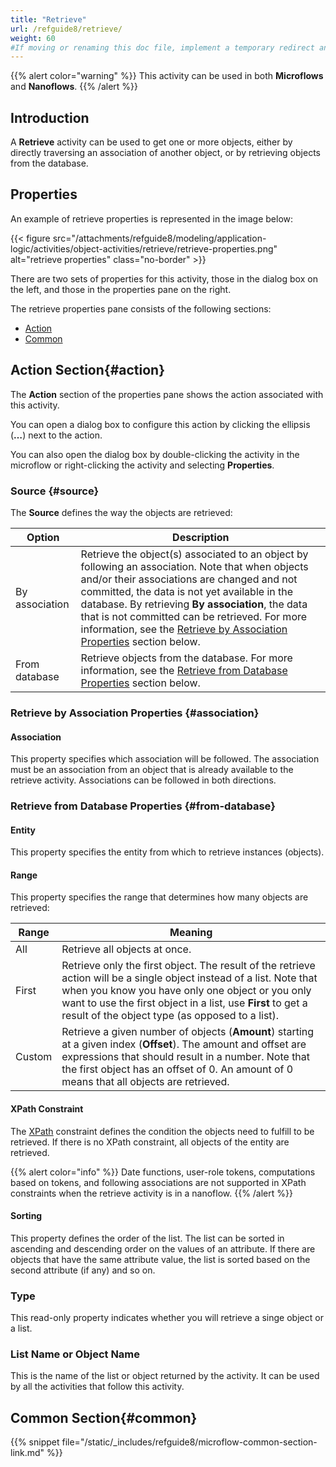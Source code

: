 ```yaml
---
title: "Retrieve"
url: /refguide8/retrieve/
weight: 60
#If moving or renaming this doc file, implement a temporary redirect and let the respective team know they should update the URL in the product. See Mapping to Products for more details.
---
```


{{% alert color="warning" %}}
This activity can be used in both **Microflows** and **Nanoflows**.
{{% /alert %}}

## Introduction

A **Retrieve** activity can be used to get one or more objects, either by directly traversing an association of another object, or by retrieving objects from the database.

## Properties

An example of retrieve properties is represented in the image below:

{{< figure src="/attachments/refguide8/modeling/application-logic/activities/object-activities/retrieve/retrieve-properties.png" alt="retrieve properties" class="no-border" >}}

There are two sets of properties for this activity, those in the dialog box on the left, and those in the properties pane on the right.

The retrieve properties pane consists of the following sections:

* [Action](#action)
* [Common](#common)

## Action Section{#action}

The **Action** section of the properties pane shows the action associated with this activity.

You can open a dialog box to configure this action by clicking the ellipsis (**…**) next to the action.

You can also open the dialog box by double-clicking the activity in the microflow or right-clicking the activity and selecting **Properties**.

### Source {#source}

The **Source** defines the way the objects are retrieved:

| Option | Description |
| --- | --- |
| By association | Retrieve the object(s) associated to an object by following an association. Note that when objects and/or their associations are changed and not committed, the data is not yet available in the database. By retrieving **By association**, the data that is not committed can be retrieved. For more information, see the [Retrieve by Association Properties](#association) section below.  |
| From database | Retrieve objects from the database. For more information, see the [Retrieve from Database Properties](#from-database) section below. |

### Retrieve by Association Properties {#association}

#### Association

This property specifies which association will be followed. The association must be an association from an object that is already available to the retrieve activity. Associations can be followed in both directions.

### Retrieve from Database Properties {#from-database}

#### Entity

This property specifies the entity from which to retrieve instances (objects).

#### Range

This property specifies the range that determines how many objects are retrieved:

| Range | Meaning |
| --- | --- |
| All | Retrieve all objects at once. |
| First | Retrieve only the first object. The result of the retrieve action will be a single object instead of a list. Note that when you know you have only one object or you only want to use the first object in a list, use **First** to get a result of the object type (as opposed to a list). |
| Custom | Retrieve a given number of objects (**Amount**) starting at a given index (**Offset**). The amount and offset are expressions that should result in a number. Note that the first object has an offset of 0. An amount of 0 means that all objects are retrieved. |

#### XPath Constraint

The [XPath](/refguide8/xpath/) constraint defines the condition the objects need to fulfill to be retrieved. If there is no XPath constraint, all objects of the entity are retrieved.

{{% alert color="info" %}}
Date functions, user-role tokens, computations based on tokens, and following associations are not supported in XPath constraints when the retrieve activity is in a nanoflow.
{{% /alert %}}

#### Sorting

This property defines the order of the list. The list can be sorted in ascending and descending order on the values of an attribute. If there are objects that have the same attribute value, the list is sorted based on the second attribute (if any) and so on.

### Type

This read-only property indicates whether you will retrieve a singe object or a list.

### List Name or Object Name

This is the name of the list or object returned by the activity. It can be used by all the activities that follow this activity.

## Common Section{#common}

{{% snippet file="/static/_includes/refguide8/microflow-common-section-link.md" %}}
